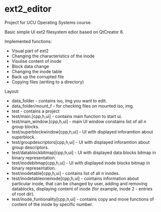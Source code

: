 # ext2_editor

Project for UCU Operating Systems course. 

Basic simple UI ext2 filesystem edior based on QtCreator 6.

Implemented functions:

* Visual part of ext2
* Changing the characteristics of the inode
* Visulise content of inode
* Block data change
* Changing the inode table
* Back up the corrupted file
* Copying files (writing to a directory)

Layout:

* data_folder - contains iso, img you want to edit. 
* data_folder/mount_f - for checking files on mounted iso, img.
* test - contains a project
* test/main.[cpp,h,ui] - contains main function to start ui.
* test/main_window.[cpp,h,ui] - main UI window constains list of all n group blocks.
* test/superblockwindow[cpp,h,ui] - UI with displayed inforamtion about superblock.
* test/groupdescriptors[cpp,h,ui] - UI with displayed inforamtion about group descriptors.
* test/datablockbitmap[cpp,h,ui] - UI with displayed data blocks bitmap in binary representation.
* test/inodebitmap[cpp,h,ui] - UI with displayed inode blocks bitmap in binary representation.
* test/inodetable[cpp,h,ui] - contains list of all n inodes.
* test/inodetableoneinode[cpp,h,ui] - cointains information about particular inode, that can be changed by user, adding and removing datablocks, displaying content of inode (for example, inode 2 - entries of root dir).
* test/inode_funtionality[cpp,h,ui] - contains copy and move functions of content of the inode by specific number.
